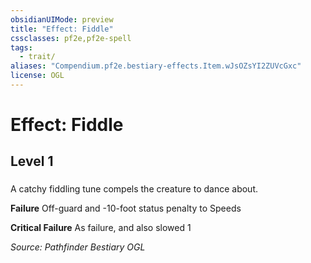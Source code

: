 ```yaml
---
obsidianUIMode: preview
title: "Effect: Fiddle"
cssclasses: pf2e,pf2e-spell
tags:
  - trait/
aliases: "Compendium.pf2e.bestiary-effects.Item.wJsOZsYI2ZUVcGxc"
license: OGL
---
```

# Effect: Fiddle
## Level 1
### 






A catchy fiddling tune compels the creature to dance about.

**Failure** Off-guard and -10-foot status penalty to Speeds

**Critical Failure** As failure, and also slowed 1

*Source: Pathfinder Bestiary*
*OGL*